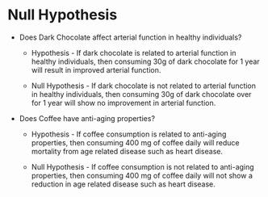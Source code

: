 # Null Hypothesis

* Does Dark Chocolate affect arterial function in healthy individuals?

  * Hypothesis - If dark chocolate is related to arterial function in healthy individuals, then consuming 30g of dark chocolate for 1 year will result in improved arterial function.

  * Null Hypothesis - If dark chocolate is not related to arterial function in healthy individuals, then consuming 30g of dark chocolate over for 1 year will show no improvement in arterial function.

* Does Coffee have anti-aging properties?

  * Hypothesis - If coffee consumption is related to anti-aging properties, then consuming 400 mg of coffee daily will reduce mortality from age related disease such as heart disease.

  * Null Hypothesis - If coffee consumption is not related to anti-aging properties, then consuming 400 mg of coffee daily will not show a reduction in age related disease such as heart disease.
